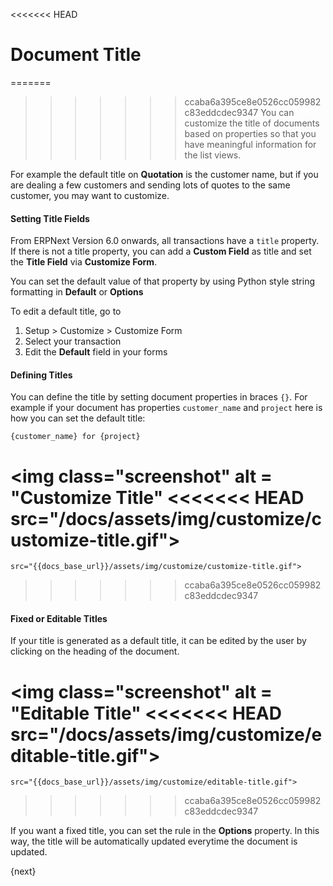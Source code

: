 <<<<<<< HEAD
# Document Title

=======
>>>>>>> ccaba6a395ce8e0526cc059982c83eddcdec9347
You can customize the title of documents based on properties so that you have meaningful information for the list views.

For example the default title on **Quotation** is the customer name, but if you are dealing a few customers and sending lots of quotes to the same customer, you may want to customize.

#### Setting Title Fields

From ERPNext Version 6.0 onwards, all transactions have a `title` property. If there is not a title property, you can add a **Custom Field** as title and set the **Title Field** via **Customize Form**.

You can set the default value of that property by using Python style string formatting in **Default** or **Options**

To edit a default title, go to

1. Setup > Customize > Customize Form
2. Select your transaction
3. Edit the **Default** field in your forms

#### Defining Titles

You can define the title by setting document properties in braces `{}`. For example if your document has properties `customer_name` and `project` here is how you can set the default title:

    {customer_name} for {project}

<img class="screenshot" alt = "Customize Title"
<<<<<<< HEAD
    src="/docs/assets/img/customize/customize-title.gif">
=======
    src="{{docs_base_url}}/assets/img/customize/customize-title.gif">
>>>>>>> ccaba6a395ce8e0526cc059982c83eddcdec9347

#### Fixed or Editable Titles

If your title is generated as a default title, it can be edited by the user by clicking on the heading of the document.

<img class="screenshot" alt = "Editable Title"
<<<<<<< HEAD
    src="/docs/assets/img/customize/editable-title.gif">
=======
    src="{{docs_base_url}}/assets/img/customize/editable-title.gif">
>>>>>>> ccaba6a395ce8e0526cc059982c83eddcdec9347

If you want a fixed title, you can set the rule in the **Options** property. In this way, the title will be automatically updated everytime the document is updated.

{next}
